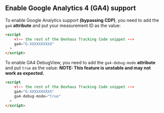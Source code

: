 ## Enable Google Analytics 4 (GA4) support

To enable Google Analytics support **(bypassing CDP)**, you need to add the `ga4` **attribute** and put your measurement ID as the value:

```html
<script 
    <!-- the rest of the Devhaus Tracking Code snippet -->
    ga4="G-XXXXXXXXXX"
  >
</script>
```

To enable GA4 DebugView, you need to add the `ga4-debug-mode` **attribute** and put `true` as the value:
**NOTE: This feature is unstable and may not work as expected.**

```html
<script 
    <!-- the rest of the Devhaus Tracking Code snippet -->
    ga4="G-XXXXXXXXXX"
    ga4-debug-mode="true"
  >
</script>
```

